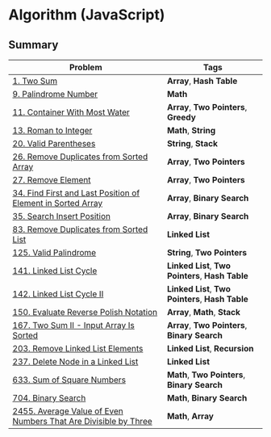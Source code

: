 # Algorithm (JavaScript)

## Summary

| Problem                                                                                                                                          | Tags                                              |
|--------------------------------------------------------------------------------------------------------------------------------------------------|---------------------------------------------------|
| [1. Two Sum](./leetcode/q1_two_sum.js)                                                                                                           | **Array**, **Hash Table**                         |
| [9. Palindrome Number](./leetcode/q9_palindrome_number.js)                                                                                       | **Math**                                          |
| [11. Container With Most Water](./leetcode/q11_container_with_most_water.js)                                                                     | **Array**, **Two Pointers**, **Greedy**           |
| [13. Roman to Integer](./leetcode/q13_roman_to_integer.js)                                                                                       | **Math**, **String**                              |
| [20. Valid Parentheses](./leetcode/q20_valid_parentheses.js)                                                                                     | **String**, **Stack**                             |
| [26. Remove Duplicates from Sorted Array](./leetcode/q26_remove_duplicates_from_sorted_array.js)                                                 | **Array**, **Two Pointers**                       |
| [27. Remove Element](./leetcode/q27_remove_element.js)                                                                                           | **Array**, **Two Pointers**                       |
| [34. Find First and Last Position of Element in Sorted Array](./leetcode/q34_find_first_and_last_position_of_element_in_sorted_array.js)         | **Array**, **Binary Search**                      |
| [35. Search Insert Position](./leetcode/q35_search_insert_position.js)                                                                           | **Array**, **Binary Search**                      |
| [83. Remove Duplicates from Sorted List](./leetcode/q83_remove_duplicates_from_sorted_list.js)                                                   | **Linked List**                                   |
| [125. Valid Palindrome](./leetcode/q125_valid_palindrome.js)                                                                                     | **String**, **Two Pointers**                      |
| [141. Linked List Cycle](./leetcode/q141_linked_list_cycle.js)                                                                                   | **Linked List**, **Two Pointers**, **Hash Table** |
| [142. Linked List Cycle II](./leetcode/q142_linked_list_cycle_II.js)                                                                             | **Linked List**, **Two Pointers**, **Hash Table** |
| [150. Evaluate Reverse Polish Notation](./leetcode/q150_evaluate_reverse_polish_notation.js)                                                     | **Array**, **Math**, **Stack**                    |
| [167. Two Sum II - Input Array Is Sorted](./leetcode/q167_two_sum-II_input_array_is_sorted.js)                                                   | **Array**, **Two Pointers**, **Binary Search**    |
| [203. Remove Linked List Elements](./leetcode/q203_remove_linked_list_elements.js)                                                               | **Linked List**, **Recursion**                    |
| [237. Delete Node in a Linked List](./leetcode/q237_delete_node_in_a_linked_list.js)                                                             | **Linked List**                                   |
| [633. Sum of Square Numbers](./leetcode/q633_sum_of_square_numbers.js)                                                                           | **Math**, **Two Pointers**, **Binary Search**     |
| [704. Binary Search](./leetcode/q704_binary_search.js)                                                                                           | **Math**, **Binary Search**                       |
| [2455. Average Value of Even Numbers That Are Divisible by Three](./leetcode/q2455_average_value_of_even_numbers_that_are_divisible_by_three.js) | **Math**, **Array**                               |
